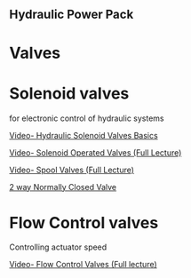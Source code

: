 ## Hydraulic Power Pack

# Valves


# Solenoid valves 

for electronic control of hydraulic systems

[Video- Hydraulic Solenoid Valves Basics](https://www.youtube.com/watch?v=c4KXmR8QuPo)

[Video- Solenoid Operated Valves (Full Lecture)](https://www.youtube.com/watch?v=CKyYF4DNyZ8)

[Video- Spool Valves (Full Lecture)](https://www.youtube.com/watch?v=Jfdmrm4A99s)

[2 way Normally Closed Valve](https://www.youtube.com/watch?v=IR6yFLXYBxc)



# Flow Control valves

Controlling actuator speed

[Video- Flow Control Valves (Full lecture)](https://www.youtube.com/watch?v=Tn3bsiQx1Ug)
